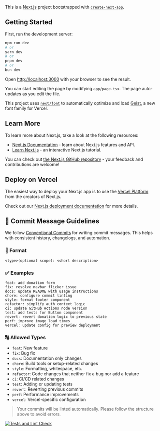 This is a [Next.js](https://nextjs.org) project bootstrapped with [`create-next-app`](https://nextjs.org/docs/app/api-reference/cli/create-next-app).

## Getting Started

First, run the development server:

```bash
npm run dev
# or
yarn dev
# or
pnpm dev
# or
bun dev
```

Open [http://localhost:3000](http://localhost:3000) with your browser to see the result.

You can start editing the page by modifying `app/page.tsx`. The page auto-updates as you edit the file.

This project uses [`next/font`](https://nextjs.org/docs/app/building-your-application/optimizing/fonts) to automatically optimize and load [Geist](https://vercel.com/font), a new font family for Vercel.

## Learn More

To learn more about Next.js, take a look at the following resources:

- [Next.js Documentation](https://nextjs.org/docs) - learn about Next.js features and API.
- [Learn Next.js](https://nextjs.org/learn) - an interactive Next.js tutorial.

You can check out [the Next.js GitHub repository](https://github.com/vercel/next.js) - your feedback and contributions are welcome!

## Deploy on Vercel

The easiest way to deploy your Next.js app is to use the [Vercel Platform](https://vercel.com/new?utm_medium=default-template&filter=next.js&utm_source=create-next-app&utm_campaign=create-next-app-readme) from the creators of Next.js.

Check out our [Next.js deployment documentation](https://nextjs.org/docs/app/building-your-application/deploying) for more details.

## 📝 Commit Message Guidelines

We follow [Conventional Commits](https://www.conventionalcommits.org/) for writing commit messages. This helps with consistent history, changelogs, and automation.

### 🔧 Format

```
<type>(optional scope): <short description>
```

### ✅ Examples

```
feat: add donation form
fix: resolve navbar flicker issue
docs: update README with usage instructions
chore: configure commit linting
style: format footer component
refactor: simplify auth context logic
ci: update GitHub Actions node version
test: add tests for Button component
revert: revert donation logic to previous state
perf: improve image load times
vercel: update config for preview deployment
```

### 🔠 Allowed Types

- `feat`: New feature
- `fix`: Bug fix
- `docs`: Documentation only changes
- `chore`: Build tools or setup-related changes
- `style`: Formatting, whitespace, etc.
- `refactor`: Code changes that neither fix a bug nor add a feature
- `ci`: CI/CD related changes
- `test`: Adding or updating tests
- `revert`: Reverting previous commits
- `perf`: Performance improvements
- `vercel`: Vercel-specific configuration

> Your commits will be linted automatically. Please follow the structure above to avoid errors.

[![Tests and Lint Check](https://github.com/k34a/aid-global-web/actions/workflows/test-and-lint-check.yml/badge.svg)](https://github.com/k34a/aid-global-web/actions/workflows/test-and-lint-check.yml)
